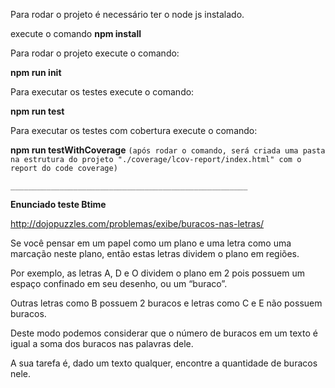 Para rodar o projeto é necessário ter o node js instalado.

execute o comando **npm install**

Para rodar o projeto execute o comando:

**npm run init**

Para executar os testes execute o comando:

**npm run test**

Para executar os testes com cobertura execute o comando:

**npm run testWithCoverage**
`(após rodar o comando, será criada uma pasta na estrutura do projeto "./coverage/lcov-report/index.html" com o report do code coverage)`

`_____________________________________________________`

**Enunciado teste Btime**

http://dojopuzzles.com/problemas/exibe/buracos-nas-letras/

Se você pensar em um papel como um plano e uma letra como uma marcação neste plano, então estas letras dividem o plano em regiões.

Por exemplo, as letras A, D e O dividem o plano em 2 pois possuem um espaço confinado em seu desenho, ou um “buraco”.

Outras letras como B possuem 2 buracos e letras como C e E não possuem buracos.

Deste modo podemos considerar que o número de buracos em um texto é igual a soma dos buracos nas palavras dele.

A sua tarefa é, dado um texto qualquer, encontre a quantidade de buracos nele.
